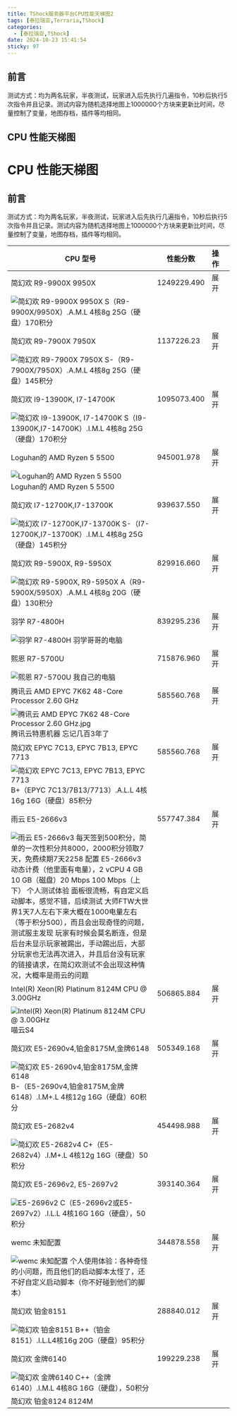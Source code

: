 ```yaml
---
title: TShock服务器平台CPU性能天梯图2
tags: [泰拉瑞亚,Terraria,TShock]
categories:
  - [泰拉瑞亚,TShock]
date: 2024-10-23 15:41:54
sticky: 97
---
```


## 前言

测试方式：均为两名玩家，半夜测试，玩家进入后先执行几遍指令，10秒后执行5次指令并且记录。测试内容为随机选择地图上1000000个方块来更新比时间，尽量控制了变量，地图存档，插件等均相同。

## CPU 性能天梯图
# CPU 性能天梯图

## 前言

测试方式：均为两名玩家，半夜测试，玩家进入后先执行几遍指令，10秒后执行5次指令并且记录。测试内容为随机选择地图上1000000个方块来更新比时间，尽量控制了变量，地图存档，插件等均相同。

| CPU 型号                                                                                                                                                                                                                                                                                                                                               | 性能分数        | 操作 |   |
| ---------------------------------------------------------------------------------------------------------------------------------------------------------------------------------------------------------------------------------------------------------------------------------------------------------------------------------------------------- | ----------- | -- | - |
| 简幻欢 R9-9900X 9950X                                                                                                                                                                                                                                                                                                                         | 1249229.490 | 展开 |   |
| ![简幻欢 R9-9900X 9950X](<TShock服务器平台CPU性能天梯jpg/简幻欢R9-9900X9950X.jpg>) S（R9-9900X/9950X）.A.M.L 4核8g 25G（硬盘）170积分                                                                                                                                                                                                                                      |             |    |   |
| 简幻欢 R9-7900X 7950X                                                                                                                                                                                                                                                                                                                                   | 1137226.23  | 展开 |   |
| ![简幻欢 R9-7900X 7950X](<TShock服务器平台CPU性能天梯jpg/简幻欢 R9-7900X 7950X.jpg>) S-（R9-7900X/7950X）.A.M.L 4核8g 25G（硬盘）145积分                                                                                                                                                                                                                                     |             |    |   |
| 简幻欢 I9-13900K, I7-14700K                                                                                                                                                                                                                                                                                                                             | 1095073.400 | 展开 |   |
| ![简幻欢 I9-13900K, I7-14700K](<TShock服务器平台CPU性能天梯jpg/简幻欢 I9-13900K, I7-14700K.jpg>) S（I9-13900K,I7-14700K）.I.M.L 4核8g 25G（硬盘）170积分                                                                                                                                                                                                                     |             |    |   |
| Loguhan的 AMD Ryzen 5 5500                                                                                                                                                                                                                                                                                                                            | 945001.978  | 展开 |   |
| ![Loguhan的 AMD Ryzen 5 5500](<TShock服务器平台CPU性能天梯jpg/Loguhan的 AMD Ryzen 5 5500.png>) Loguhan的 AMD Ryzen 5 5500                                                                                                                                                                                                                                        |             |    |   |
| 简幻欢 I7-12700K,I7-13700K                                                                                                                                                                                                                                                                                                                              | 939637.550  | 展开 |   |
| ![简幻欢 I7-12700K,I7-13700K](<TShock服务器平台CPU性能天梯jpg/简幻欢 I7-12700K,I7-13700K.jpg>) S-（I7-12700K,I7-13700K）.I.M.L 4核8g 25G（硬盘）145积分                                                                                                                                                                                                                      |             |    |   |
| 简幻欢 R9-5900X, R9-5950X                                                                                                                                                                                                                                                                                                                               | 829916.660  | 展开 |   |
| ![简幻欢 R9-5900X, R9-5950X](<TShock服务器平台CPU性能天梯jpg/简幻欢 R9-5900X, R9-5950X.jpg>) A（R9-5900X/5950X）.A.M.L 4核8g 20G（硬盘）130积分                                                                                                                                                                                                                              |             |    |   |
| 羽学 R7-4800H                                                                                                                                                                                                                                                                                                                                | 839295.236  | 展开 |   |
| ![羽学 R7-4800H](<TShock服务器平台CPU性能天梯jpg/羽学 R7-4800H.jpg>) 羽学哥哥的电脑                                                                                                                                                                                                                                                                                      |             |    |   |
| 熙恩 R7-5700U                                                                                                                                                                                                                                                                                                                                | 715876.960  | 展开 |   |
| ![熙恩 R7-5700U](<TShock服务器平台CPU性能天梯jpg/熙恩 R7-5700U.jpg>) 我自己的电脑                                                                                                                                                                                                                                                                                       |             |    |   |
| 腾讯云 AMD EPYC 7K62 48-Core Processor 2.60 GHz                                                                                                                                                                                                                                                                                                         | 585560.768  | 展开 |   |
| ![腾讯云 AMD EPYC 7K62 48-Core Processor 2.60 GHz.jpg](<TShock服务器平台CPU性能天梯jpg/腾讯云 AMD EPYC 7K62 48-Core Processor 2.60 GHz.jpg>) 腾讯云特惠机器 忘记几百3年了                                                                                                                                                                                                        |             |    |   |
| 简幻欢 EPYC 7C13, EPYC 7B13, EPYC 7713                                                                                                                                                                                                                                                                                                                  | 585560.768  | 展开 |   |
| ![简幻欢 EPYC 7C13, EPYC 7B13, EPYC 7713](<TShock服务器平台CPU性能天梯jpg/简幻欢 EPYC 7C13, EPYC 7B13, EPYC 7713.jpg>) B+（EPYC 7C13/7B13/7713）.A.L.L 4核16g 16G（硬盘）85积分                                                                                                                                                                                              |             |    |   |
| 雨云 E5-2666v3                                                                                                                                                                                                                                                                                                                               | 557747.384  | 展开 |   |
| ![雨云 E5-2666v3](<TShock服务器平台CPU性能天梯jpg/雨云 E5-2666v3.jpg>) 每天签到500积分，简单的一次性积分共8000，2000积分领取7天，免费续期7天2258 配置 E5-2666v3 动态计费（他里面有电量），2 vCPU 4 GB 10 GB（磁盘）20 Mbps 100 Mbps（上下） 个人测试体验 面板很流畅，有自定义启动脚本，感觉不错，后续测试 大师FTW大世界1天7人左右下来大概在1000电量左右（等于积分500），而且会出现奇怪的问题，测试服主发现 玩家有时候会莫名断连，但是后台未显示玩家被踢出，手动踢出后，大部分玩家也无法再次进入，并且后台没有玩家的链接请求，在简幻欢测试不会出现这种情况，大概率是雨云的问题 |             |    |   |
| Intel(R) Xeon(R) Platinum 8124M CPU @ 3.00GHz                                                                                                                                                                                                                                                                                                        | 506865.884  | 展开 |   |
| ![Intel(R) Xeon(R) Platinum 8124M CPU @ 3.00GHz](<TShock服务器平台CPU性能天梯jpg/Intel(R) Xeon(R) Platinum 8124M CPU @ 3.00GHz.jpg>) 喵云S4                                                                                                                                                                                                                     |             |    |   |
| 简幻欢 E5-2690v4,铂金8175M,金牌6148                                                                                                                                                                                                                                                                                                                         | 505349.168  | 展开 |   |
| ![简幻欢 E5-2690v4,铂金8175M,金牌6148](<TShock服务器平台CPU性能天梯jpg/简幻欢 E5-2690v4,铂金8175M,金牌6148.jpg>) B-（E5-2690v4,铂金8175M,金牌6148）.I.M+.L 4核12g 16G（硬盘）60积分                                                                                                                                                                                                      |             |    |   |
| 简幻欢 E5-2682v4                                                                                                                                                                                                                                                                                                                                        | 454498.988  | 展开 |   |
| ![简幻欢 E5-2682v4](<TShock服务器平台CPU性能天梯jpg/简幻欢 E5-2682v4.jpg>) C+（E5-2682v4）.I.M+.L 4核12g 16G（硬盘）50积分                                                                                                                                                                                                                                                   |             |    |   |
| 简幻欢 E5-2696v2, E5-2697v2                                                                                                                                                                                                                                                                                                                             | 393140.364  | 展开 |   |
| ![E5-2696v2](<TShock服务器平台CPU性能天梯jpg/简幻欢 E5-2696v2, E5-2697v2.jpg>) C（E5-2696v2或E5-2697v2）.I.L.L 4核16G 16G（硬盘），50积分                                                                                                                                                                                                                                   |             |    |   |
| wemc 未知配置                                                                                                                                                                                                                                                                                                                                            | 344878.558  | 展开 |   |
| ![wemc 未知配置](<TShock服务器平台CPU性能天梯jpg/wemc 未知配置.jpg>) 个人使用体验：各种奇怪的小问题，而且他们的启动脚本太怪了，还不好自定义启动脚本（你不好碰到他们的脚本）                                                                                                                                                                                                                                              |             |    |   |
| 简幻欢 铂金8151                                                                                                                                                                                                                                                                                                                                           | 288840.012  | 展开 |   |
| ![简幻欢 铂金8151](<TShock服务器平台CPU性能天梯jpg/简幻欢 铂金8151.jpg>) B++（铂金8151）.I.L.L4核16g 20G（硬盘）95积分                                                                                                                                                                                                                                                             |             |    |   |
| 简幻欢 金牌6140                                                                                                                                                                                                                                                                                                                                           | 199229.238  | 展开 |   |
| ![简幻欢 金牌6140](<TShock服务器平台CPU性能天梯jpg/简幻欢 金牌6140.jpg>) C++（金牌6140）.I.M.L 4核8G 16G（硬盘），50积分                                                                                                                                                                                                                                                            |             |    |   |
| 简幻欢 铂金8124 8124M                                                                                                                                                                                                                                                                |             |    |   |
